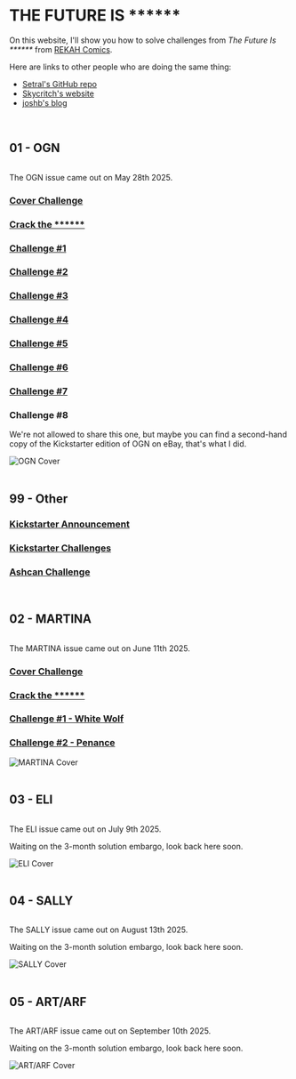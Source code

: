 # THE FUTURE IS <span id="puzzle">\*\*\*\*\*\*</span>

<script>
const el = document.getElementById('puzzle');
const target = 'SOLVED';
let pos = 0;

function flick() {
    if (pos >= target.length) return;
    
    let current = el.textContent;
    let charCode = 65;
    
    const interval = setInterval(() => {
        current = current.substring(0, pos) + String.fromCharCode(charCode) + current.substring(pos + 1);
        el.textContent = current;
        
        if (charCode === target.charCodeAt(pos)) {
            clearInterval(interval);
            pos++;
            setTimeout(flick, 50);
        }
        
        charCode = charCode === 90 ? 65 : charCode + 1;
    }, 50);
}

setTimeout(flick, 1000);
</script>

On this website, I'll show you how to solve challenges from *The Future Is \*\*\*\*\*\** from [REKAH Comics](https://www.blackhillsinfosec.com/rekcah/).

Here are links to other people who are doing the same thing:

- [Setral's GitHub repo](https://github.com/setral/CTF_Writeups/tree/main/The%20Future%20is%20******)
- [Skycritch's website](https://www.skycritch.com/the-future-is/)
- [joshb's blog](https://itsjoshb.com/blog/martina-white-wolf/)

<br>

## 01 - OGN

<div class="row">
<div class="column">

The OGN issue came out on May 28th 2025.

### [Cover Challenge](./01_cover.html)

### [Crack the \*\*\*\*\*\*](./01_crack.html)

### [Challenge #1](./01_1.html)

### [Challenge #2](./01_2.html)

### [Challenge #3](./01_3.html)

### [Challenge #4](./01_4.html)

### [Challenge #5](./01_5.html)

### [Challenge #6](./01_6.html)

### [Challenge #7](./01_7.html)

### Challenge #8

We're not allowed to share this one, but maybe you can find a second-hand copy of the Kickstarter edition of OGN on eBay, that's what I did.

</div>
<div class="column img-column">
<img alt="OGN Cover" src="./images/01.jpg">
</div>
</div>

<br>

## 99 - Other

### [Kickstarter Announcement](./99_announcement.html)

### [Kickstarter Challenges](./99_kickstarter.html)

### [Ashcan Challenge](./99_ashcan.html)

<br>

## 02 - MARTINA

<div class="row">
<div class="column">

The MARTINA issue came out on June 11th 2025.

### [Cover Challenge](./02_cover.html)

### [Crack the \*\*\*\*\*\*](./02_crack.html)

### [Challenge #1 - White Wolf](./02_1.html)

### [Challenge #2 - Penance](./02_2.html)

</div>
<div class="column img-column">
<img alt="MARTINA Cover" src="./images/02.jpg">
</div>
</div>

<br>

## 03 - ELI

<div class="row">
<div class="column">

The ELI issue came out on July 9th 2025.

Waiting on the 3-month solution embargo, look back here soon.

</div>
<div class="column img-column">
<img alt="ELI Cover" src="./images/03.jpg">
</div>
</div>

<br>

## 04 - SALLY

<div class="row">
<div class="column">

The SALLY issue came out on August 13th 2025.

Waiting on the 3-month solution embargo, look back here soon.

</div>
<div class="column img-column">
<img alt="SALLY Cover" src="./images/04.jpg">
</div>
</div>

<br>

## 05 - ART/ARF 

<div class="row">
<div class="column">

The ART/ARF issue came out on September 10th 2025.

Waiting on the 3-month solution embargo, look back here soon.

</div>
<div class="column img-column">
<img alt="ART/ARF Cover" src="./images/05.jpg">
</div>
</div>

<br>